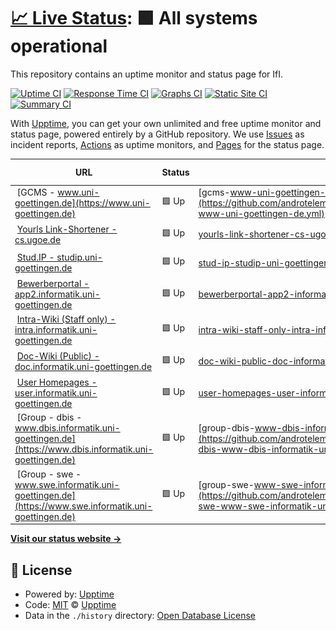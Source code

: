 # [📈 Live Status](https://androtelema.github.io/upptime/): <!--live status--> **🟩 All systems operational**

This repository contains an uptime monitor and status page for IfI.

[![Uptime CI](https://github.com/androtelema/upptime/workflows/Uptime%20CI/badge.svg)](https://github.com/androtelema/upptime/actions?query=workflow%3A%22Uptime+CI%22)
[![Response Time CI](https://github.com/androtelema/upptime/workflows/Response%20Time%20CI/badge.svg)](https://github.com/androtelema/upptime/actions?query=workflow%3A%22Response+Time+CI%22)
[![Graphs CI](https://github.com/androtelema/upptime/workflows/Graphs%20CI/badge.svg)](https://github.com/androtelema/upptime/actions?query=workflow%3A%22Graphs+CI%22)
[![Static Site CI](https://github.com/androtelema/upptime/workflows/Static%20Site%20CI/badge.svg)](https://github.com/androtelema/upptime/actions?query=workflow%3A%22Static+Site+CI%22)
[![Summary CI](https://github.com/androtelema/upptime/workflows/Summary%20CI/badge.svg)](https://github.com/androtelema/upptime/actions?query=workflow%3A%22Summary+CI%22)

With [Upptime](https://upptime.js.org), you can get your own unlimited and free uptime monitor and status page, powered entirely by a GitHub repository. We use [Issues](https://github.com/upptime/upptime/issues) as incident reports, [Actions](https://github.com/androtelema/upptime/actions) as uptime monitors, and [Pages](https://upptime.github.io/upptime) for the status page.

<!--start: status pages-->
<!-- This summary is generated by Upptime (https://github.com/upptime/upptime) -->
<!-- Do not edit this manually, your changes will be overwritten -->
<!-- prettier-ignore -->
| URL | Status | History | Response Time | Uptime |
| --- | ------ | ------- | ------------- | ------ |
| <img alt="" src="https://icons.duckduckgo.com/ip3/www.uni-goettingen.de.ico" height="13"> [GCMS - www.uni-goettingen.de](https://www.uni-goettingen.de) | 🟩 Up | [gcms-www-uni-goettingen-de.yml](https://github.com/androtelema/upptime/commits/HEAD/history/gcms-www-uni-goettingen-de.yml) | <details><summary><img alt="Response time graph" src="./graphs/gcms-www-uni-goettingen-de/response-time-week.png" height="20"> 1315ms</summary><br><a href="https://androtelema.github.io/upptime/history/gcms-www-uni-goettingen-de"><img alt="Response time 1399" src="https://img.shields.io/endpoint?url=https%3A%2F%2Fraw.githubusercontent.com%2Fandrotelema%2Fupptime%2FHEAD%2Fapi%2Fgcms-www-uni-goettingen-de%2Fresponse-time.json"></a><br><a href="https://androtelema.github.io/upptime/history/gcms-www-uni-goettingen-de"><img alt="24-hour response time 1111" src="https://img.shields.io/endpoint?url=https%3A%2F%2Fraw.githubusercontent.com%2Fandrotelema%2Fupptime%2FHEAD%2Fapi%2Fgcms-www-uni-goettingen-de%2Fresponse-time-day.json"></a><br><a href="https://androtelema.github.io/upptime/history/gcms-www-uni-goettingen-de"><img alt="7-day response time 1315" src="https://img.shields.io/endpoint?url=https%3A%2F%2Fraw.githubusercontent.com%2Fandrotelema%2Fupptime%2FHEAD%2Fapi%2Fgcms-www-uni-goettingen-de%2Fresponse-time-week.json"></a><br><a href="https://androtelema.github.io/upptime/history/gcms-www-uni-goettingen-de"><img alt="30-day response time 1979" src="https://img.shields.io/endpoint?url=https%3A%2F%2Fraw.githubusercontent.com%2Fandrotelema%2Fupptime%2FHEAD%2Fapi%2Fgcms-www-uni-goettingen-de%2Fresponse-time-month.json"></a><br><a href="https://androtelema.github.io/upptime/history/gcms-www-uni-goettingen-de"><img alt="1-year response time 1404" src="https://img.shields.io/endpoint?url=https%3A%2F%2Fraw.githubusercontent.com%2Fandrotelema%2Fupptime%2FHEAD%2Fapi%2Fgcms-www-uni-goettingen-de%2Fresponse-time-year.json"></a></details> | <details><summary><a href="https://androtelema.github.io/upptime/history/gcms-www-uni-goettingen-de">100.00%</a></summary><a href="https://androtelema.github.io/upptime/history/gcms-www-uni-goettingen-de"><img alt="All-time uptime 98.77%" src="https://img.shields.io/endpoint?url=https%3A%2F%2Fraw.githubusercontent.com%2Fandrotelema%2Fupptime%2FHEAD%2Fapi%2Fgcms-www-uni-goettingen-de%2Fuptime.json"></a><br><a href="https://androtelema.github.io/upptime/history/gcms-www-uni-goettingen-de"><img alt="24-hour uptime 100.00%" src="https://img.shields.io/endpoint?url=https%3A%2F%2Fraw.githubusercontent.com%2Fandrotelema%2Fupptime%2FHEAD%2Fapi%2Fgcms-www-uni-goettingen-de%2Fuptime-day.json"></a><br><a href="https://androtelema.github.io/upptime/history/gcms-www-uni-goettingen-de"><img alt="7-day uptime 100.00%" src="https://img.shields.io/endpoint?url=https%3A%2F%2Fraw.githubusercontent.com%2Fandrotelema%2Fupptime%2FHEAD%2Fapi%2Fgcms-www-uni-goettingen-de%2Fuptime-week.json"></a><br><a href="https://androtelema.github.io/upptime/history/gcms-www-uni-goettingen-de"><img alt="30-day uptime 100.00%" src="https://img.shields.io/endpoint?url=https%3A%2F%2Fraw.githubusercontent.com%2Fandrotelema%2Fupptime%2FHEAD%2Fapi%2Fgcms-www-uni-goettingen-de%2Fuptime-month.json"></a><br><a href="https://androtelema.github.io/upptime/history/gcms-www-uni-goettingen-de"><img alt="1-year uptime 98.13%" src="https://img.shields.io/endpoint?url=https%3A%2F%2Fraw.githubusercontent.com%2Fandrotelema%2Fupptime%2FHEAD%2Fapi%2Fgcms-www-uni-goettingen-de%2Fuptime-year.json"></a></details>
| <img alt="" src="https://icons.duckduckgo.com/ip3/cs.ugoe.de.ico" height="13"> [Yourls Link-Shortener - cs.ugoe.de](http://cs.ugoe.de) | 🟩 Up | [yourls-link-shortener-cs-ugoe-de.yml](https://github.com/androtelema/upptime/commits/HEAD/history/yourls-link-shortener-cs-ugoe-de.yml) | <details><summary><img alt="Response time graph" src="./graphs/yourls-link-shortener-cs-ugoe-de/response-time-week.png" height="20"> 1032ms</summary><br><a href="https://androtelema.github.io/upptime/history/yourls-link-shortener-cs-ugoe-de"><img alt="Response time 926" src="https://img.shields.io/endpoint?url=https%3A%2F%2Fraw.githubusercontent.com%2Fandrotelema%2Fupptime%2FHEAD%2Fapi%2Fyourls-link-shortener-cs-ugoe-de%2Fresponse-time.json"></a><br><a href="https://androtelema.github.io/upptime/history/yourls-link-shortener-cs-ugoe-de"><img alt="24-hour response time 1379" src="https://img.shields.io/endpoint?url=https%3A%2F%2Fraw.githubusercontent.com%2Fandrotelema%2Fupptime%2FHEAD%2Fapi%2Fyourls-link-shortener-cs-ugoe-de%2Fresponse-time-day.json"></a><br><a href="https://androtelema.github.io/upptime/history/yourls-link-shortener-cs-ugoe-de"><img alt="7-day response time 1032" src="https://img.shields.io/endpoint?url=https%3A%2F%2Fraw.githubusercontent.com%2Fandrotelema%2Fupptime%2FHEAD%2Fapi%2Fyourls-link-shortener-cs-ugoe-de%2Fresponse-time-week.json"></a><br><a href="https://androtelema.github.io/upptime/history/yourls-link-shortener-cs-ugoe-de"><img alt="30-day response time 1039" src="https://img.shields.io/endpoint?url=https%3A%2F%2Fraw.githubusercontent.com%2Fandrotelema%2Fupptime%2FHEAD%2Fapi%2Fyourls-link-shortener-cs-ugoe-de%2Fresponse-time-month.json"></a><br><a href="https://androtelema.github.io/upptime/history/yourls-link-shortener-cs-ugoe-de"><img alt="1-year response time 930" src="https://img.shields.io/endpoint?url=https%3A%2F%2Fraw.githubusercontent.com%2Fandrotelema%2Fupptime%2FHEAD%2Fapi%2Fyourls-link-shortener-cs-ugoe-de%2Fresponse-time-year.json"></a></details> | <details><summary><a href="https://androtelema.github.io/upptime/history/yourls-link-shortener-cs-ugoe-de">100.00%</a></summary><a href="https://androtelema.github.io/upptime/history/yourls-link-shortener-cs-ugoe-de"><img alt="All-time uptime 99.98%" src="https://img.shields.io/endpoint?url=https%3A%2F%2Fraw.githubusercontent.com%2Fandrotelema%2Fupptime%2FHEAD%2Fapi%2Fyourls-link-shortener-cs-ugoe-de%2Fuptime.json"></a><br><a href="https://androtelema.github.io/upptime/history/yourls-link-shortener-cs-ugoe-de"><img alt="24-hour uptime 100.00%" src="https://img.shields.io/endpoint?url=https%3A%2F%2Fraw.githubusercontent.com%2Fandrotelema%2Fupptime%2FHEAD%2Fapi%2Fyourls-link-shortener-cs-ugoe-de%2Fuptime-day.json"></a><br><a href="https://androtelema.github.io/upptime/history/yourls-link-shortener-cs-ugoe-de"><img alt="7-day uptime 100.00%" src="https://img.shields.io/endpoint?url=https%3A%2F%2Fraw.githubusercontent.com%2Fandrotelema%2Fupptime%2FHEAD%2Fapi%2Fyourls-link-shortener-cs-ugoe-de%2Fuptime-week.json"></a><br><a href="https://androtelema.github.io/upptime/history/yourls-link-shortener-cs-ugoe-de"><img alt="30-day uptime 100.00%" src="https://img.shields.io/endpoint?url=https%3A%2F%2Fraw.githubusercontent.com%2Fandrotelema%2Fupptime%2FHEAD%2Fapi%2Fyourls-link-shortener-cs-ugoe-de%2Fuptime-month.json"></a><br><a href="https://androtelema.github.io/upptime/history/yourls-link-shortener-cs-ugoe-de"><img alt="1-year uptime 99.96%" src="https://img.shields.io/endpoint?url=https%3A%2F%2Fraw.githubusercontent.com%2Fandrotelema%2Fupptime%2FHEAD%2Fapi%2Fyourls-link-shortener-cs-ugoe-de%2Fuptime-year.json"></a></details>
| <img alt="" src="https://icons.duckduckgo.com/ip3/studip.uni-goettingen.de.ico" height="13"> [Stud.IP - studip.uni-goettingen.de](https://studip.uni-goettingen.de/) | 🟩 Up | [stud-ip-studip-uni-goettingen-de.yml](https://github.com/androtelema/upptime/commits/HEAD/history/stud-ip-studip-uni-goettingen-de.yml) | <details><summary><img alt="Response time graph" src="./graphs/stud-ip-studip-uni-goettingen-de/response-time-week.png" height="20"> 840ms</summary><br><a href="https://androtelema.github.io/upptime/history/stud-ip-studip-uni-goettingen-de"><img alt="Response time 874" src="https://img.shields.io/endpoint?url=https%3A%2F%2Fraw.githubusercontent.com%2Fandrotelema%2Fupptime%2FHEAD%2Fapi%2Fstud-ip-studip-uni-goettingen-de%2Fresponse-time.json"></a><br><a href="https://androtelema.github.io/upptime/history/stud-ip-studip-uni-goettingen-de"><img alt="24-hour response time 793" src="https://img.shields.io/endpoint?url=https%3A%2F%2Fraw.githubusercontent.com%2Fandrotelema%2Fupptime%2FHEAD%2Fapi%2Fstud-ip-studip-uni-goettingen-de%2Fresponse-time-day.json"></a><br><a href="https://androtelema.github.io/upptime/history/stud-ip-studip-uni-goettingen-de"><img alt="7-day response time 840" src="https://img.shields.io/endpoint?url=https%3A%2F%2Fraw.githubusercontent.com%2Fandrotelema%2Fupptime%2FHEAD%2Fapi%2Fstud-ip-studip-uni-goettingen-de%2Fresponse-time-week.json"></a><br><a href="https://androtelema.github.io/upptime/history/stud-ip-studip-uni-goettingen-de"><img alt="30-day response time 798" src="https://img.shields.io/endpoint?url=https%3A%2F%2Fraw.githubusercontent.com%2Fandrotelema%2Fupptime%2FHEAD%2Fapi%2Fstud-ip-studip-uni-goettingen-de%2Fresponse-time-month.json"></a><br><a href="https://androtelema.github.io/upptime/history/stud-ip-studip-uni-goettingen-de"><img alt="1-year response time 883" src="https://img.shields.io/endpoint?url=https%3A%2F%2Fraw.githubusercontent.com%2Fandrotelema%2Fupptime%2FHEAD%2Fapi%2Fstud-ip-studip-uni-goettingen-de%2Fresponse-time-year.json"></a></details> | <details><summary><a href="https://androtelema.github.io/upptime/history/stud-ip-studip-uni-goettingen-de">100.00%</a></summary><a href="https://androtelema.github.io/upptime/history/stud-ip-studip-uni-goettingen-de"><img alt="All-time uptime 99.92%" src="https://img.shields.io/endpoint?url=https%3A%2F%2Fraw.githubusercontent.com%2Fandrotelema%2Fupptime%2FHEAD%2Fapi%2Fstud-ip-studip-uni-goettingen-de%2Fuptime.json"></a><br><a href="https://androtelema.github.io/upptime/history/stud-ip-studip-uni-goettingen-de"><img alt="24-hour uptime 100.00%" src="https://img.shields.io/endpoint?url=https%3A%2F%2Fraw.githubusercontent.com%2Fandrotelema%2Fupptime%2FHEAD%2Fapi%2Fstud-ip-studip-uni-goettingen-de%2Fuptime-day.json"></a><br><a href="https://androtelema.github.io/upptime/history/stud-ip-studip-uni-goettingen-de"><img alt="7-day uptime 100.00%" src="https://img.shields.io/endpoint?url=https%3A%2F%2Fraw.githubusercontent.com%2Fandrotelema%2Fupptime%2FHEAD%2Fapi%2Fstud-ip-studip-uni-goettingen-de%2Fuptime-week.json"></a><br><a href="https://androtelema.github.io/upptime/history/stud-ip-studip-uni-goettingen-de"><img alt="30-day uptime 99.86%" src="https://img.shields.io/endpoint?url=https%3A%2F%2Fraw.githubusercontent.com%2Fandrotelema%2Fupptime%2FHEAD%2Fapi%2Fstud-ip-studip-uni-goettingen-de%2Fuptime-month.json"></a><br><a href="https://androtelema.github.io/upptime/history/stud-ip-studip-uni-goettingen-de"><img alt="1-year uptime 99.93%" src="https://img.shields.io/endpoint?url=https%3A%2F%2Fraw.githubusercontent.com%2Fandrotelema%2Fupptime%2FHEAD%2Fapi%2Fstud-ip-studip-uni-goettingen-de%2Fuptime-year.json"></a></details>
| <img alt="" src="https://icons.duckduckgo.com/ip3/app2.informatik.uni-goettingen.de.ico" height="13"> [Bewerberportal - app2.informatik.uni-goettingen.de](https://app2.informatik.uni-goettingen.de/) | 🟩 Up | [bewerberportal-app2-informatik-uni-goettingen-de.yml](https://github.com/androtelema/upptime/commits/HEAD/history/bewerberportal-app2-informatik-uni-goettingen-de.yml) | <details><summary><img alt="Response time graph" src="./graphs/bewerberportal-app2-informatik-uni-goettingen-de/response-time-week.png" height="20"> 1054ms</summary><br><a href="https://androtelema.github.io/upptime/history/bewerberportal-app2-informatik-uni-goettingen-de"><img alt="Response time 1032" src="https://img.shields.io/endpoint?url=https%3A%2F%2Fraw.githubusercontent.com%2Fandrotelema%2Fupptime%2FHEAD%2Fapi%2Fbewerberportal-app2-informatik-uni-goettingen-de%2Fresponse-time.json"></a><br><a href="https://androtelema.github.io/upptime/history/bewerberportal-app2-informatik-uni-goettingen-de"><img alt="24-hour response time 990" src="https://img.shields.io/endpoint?url=https%3A%2F%2Fraw.githubusercontent.com%2Fandrotelema%2Fupptime%2FHEAD%2Fapi%2Fbewerberportal-app2-informatik-uni-goettingen-de%2Fresponse-time-day.json"></a><br><a href="https://androtelema.github.io/upptime/history/bewerberportal-app2-informatik-uni-goettingen-de"><img alt="7-day response time 1054" src="https://img.shields.io/endpoint?url=https%3A%2F%2Fraw.githubusercontent.com%2Fandrotelema%2Fupptime%2FHEAD%2Fapi%2Fbewerberportal-app2-informatik-uni-goettingen-de%2Fresponse-time-week.json"></a><br><a href="https://androtelema.github.io/upptime/history/bewerberportal-app2-informatik-uni-goettingen-de"><img alt="30-day response time 1086" src="https://img.shields.io/endpoint?url=https%3A%2F%2Fraw.githubusercontent.com%2Fandrotelema%2Fupptime%2FHEAD%2Fapi%2Fbewerberportal-app2-informatik-uni-goettingen-de%2Fresponse-time-month.json"></a><br><a href="https://androtelema.github.io/upptime/history/bewerberportal-app2-informatik-uni-goettingen-de"><img alt="1-year response time 1039" src="https://img.shields.io/endpoint?url=https%3A%2F%2Fraw.githubusercontent.com%2Fandrotelema%2Fupptime%2FHEAD%2Fapi%2Fbewerberportal-app2-informatik-uni-goettingen-de%2Fresponse-time-year.json"></a></details> | <details><summary><a href="https://androtelema.github.io/upptime/history/bewerberportal-app2-informatik-uni-goettingen-de">100.00%</a></summary><a href="https://androtelema.github.io/upptime/history/bewerberportal-app2-informatik-uni-goettingen-de"><img alt="All-time uptime 99.48%" src="https://img.shields.io/endpoint?url=https%3A%2F%2Fraw.githubusercontent.com%2Fandrotelema%2Fupptime%2FHEAD%2Fapi%2Fbewerberportal-app2-informatik-uni-goettingen-de%2Fuptime.json"></a><br><a href="https://androtelema.github.io/upptime/history/bewerberportal-app2-informatik-uni-goettingen-de"><img alt="24-hour uptime 100.00%" src="https://img.shields.io/endpoint?url=https%3A%2F%2Fraw.githubusercontent.com%2Fandrotelema%2Fupptime%2FHEAD%2Fapi%2Fbewerberportal-app2-informatik-uni-goettingen-de%2Fuptime-day.json"></a><br><a href="https://androtelema.github.io/upptime/history/bewerberportal-app2-informatik-uni-goettingen-de"><img alt="7-day uptime 100.00%" src="https://img.shields.io/endpoint?url=https%3A%2F%2Fraw.githubusercontent.com%2Fandrotelema%2Fupptime%2FHEAD%2Fapi%2Fbewerberportal-app2-informatik-uni-goettingen-de%2Fuptime-week.json"></a><br><a href="https://androtelema.github.io/upptime/history/bewerberportal-app2-informatik-uni-goettingen-de"><img alt="30-day uptime 100.00%" src="https://img.shields.io/endpoint?url=https%3A%2F%2Fraw.githubusercontent.com%2Fandrotelema%2Fupptime%2FHEAD%2Fapi%2Fbewerberportal-app2-informatik-uni-goettingen-de%2Fuptime-month.json"></a><br><a href="https://androtelema.github.io/upptime/history/bewerberportal-app2-informatik-uni-goettingen-de"><img alt="1-year uptime 99.97%" src="https://img.shields.io/endpoint?url=https%3A%2F%2Fraw.githubusercontent.com%2Fandrotelema%2Fupptime%2FHEAD%2Fapi%2Fbewerberportal-app2-informatik-uni-goettingen-de%2Fuptime-year.json"></a></details>
| <img alt="" src="https://icons.duckduckgo.com/ip3/intra.informatik.uni-goettingen.de.ico" height="13"> [Intra-Wiki (Staff only) - intra.informatik.uni-goettingen.de](https://intra.informatik.uni-goettingen.de/wiki/index.php/Main_Page) | 🟩 Up | [intra-wiki-staff-only-intra-informatik-uni-goettingen-de.yml](https://github.com/androtelema/upptime/commits/HEAD/history/intra-wiki-staff-only-intra-informatik-uni-goettingen-de.yml) | <details><summary><img alt="Response time graph" src="./graphs/intra-wiki-staff-only-intra-informatik-uni-goettingen-de/response-time-week.png" height="20"> 2013ms</summary><br><a href="https://androtelema.github.io/upptime/history/intra-wiki-staff-only-intra-informatik-uni-goettingen-de"><img alt="Response time 1946" src="https://img.shields.io/endpoint?url=https%3A%2F%2Fraw.githubusercontent.com%2Fandrotelema%2Fupptime%2FHEAD%2Fapi%2Fintra-wiki-staff-only-intra-informatik-uni-goettingen-de%2Fresponse-time.json"></a><br><a href="https://androtelema.github.io/upptime/history/intra-wiki-staff-only-intra-informatik-uni-goettingen-de"><img alt="24-hour response time 1764" src="https://img.shields.io/endpoint?url=https%3A%2F%2Fraw.githubusercontent.com%2Fandrotelema%2Fupptime%2FHEAD%2Fapi%2Fintra-wiki-staff-only-intra-informatik-uni-goettingen-de%2Fresponse-time-day.json"></a><br><a href="https://androtelema.github.io/upptime/history/intra-wiki-staff-only-intra-informatik-uni-goettingen-de"><img alt="7-day response time 2013" src="https://img.shields.io/endpoint?url=https%3A%2F%2Fraw.githubusercontent.com%2Fandrotelema%2Fupptime%2FHEAD%2Fapi%2Fintra-wiki-staff-only-intra-informatik-uni-goettingen-de%2Fresponse-time-week.json"></a><br><a href="https://androtelema.github.io/upptime/history/intra-wiki-staff-only-intra-informatik-uni-goettingen-de"><img alt="30-day response time 2346" src="https://img.shields.io/endpoint?url=https%3A%2F%2Fraw.githubusercontent.com%2Fandrotelema%2Fupptime%2FHEAD%2Fapi%2Fintra-wiki-staff-only-intra-informatik-uni-goettingen-de%2Fresponse-time-month.json"></a><br><a href="https://androtelema.github.io/upptime/history/intra-wiki-staff-only-intra-informatik-uni-goettingen-de"><img alt="1-year response time 1951" src="https://img.shields.io/endpoint?url=https%3A%2F%2Fraw.githubusercontent.com%2Fandrotelema%2Fupptime%2FHEAD%2Fapi%2Fintra-wiki-staff-only-intra-informatik-uni-goettingen-de%2Fresponse-time-year.json"></a></details> | <details><summary><a href="https://androtelema.github.io/upptime/history/intra-wiki-staff-only-intra-informatik-uni-goettingen-de">100.00%</a></summary><a href="https://androtelema.github.io/upptime/history/intra-wiki-staff-only-intra-informatik-uni-goettingen-de"><img alt="All-time uptime 100.00%" src="https://img.shields.io/endpoint?url=https%3A%2F%2Fraw.githubusercontent.com%2Fandrotelema%2Fupptime%2FHEAD%2Fapi%2Fintra-wiki-staff-only-intra-informatik-uni-goettingen-de%2Fuptime.json"></a><br><a href="https://androtelema.github.io/upptime/history/intra-wiki-staff-only-intra-informatik-uni-goettingen-de"><img alt="24-hour uptime 100.00%" src="https://img.shields.io/endpoint?url=https%3A%2F%2Fraw.githubusercontent.com%2Fandrotelema%2Fupptime%2FHEAD%2Fapi%2Fintra-wiki-staff-only-intra-informatik-uni-goettingen-de%2Fuptime-day.json"></a><br><a href="https://androtelema.github.io/upptime/history/intra-wiki-staff-only-intra-informatik-uni-goettingen-de"><img alt="7-day uptime 100.00%" src="https://img.shields.io/endpoint?url=https%3A%2F%2Fraw.githubusercontent.com%2Fandrotelema%2Fupptime%2FHEAD%2Fapi%2Fintra-wiki-staff-only-intra-informatik-uni-goettingen-de%2Fuptime-week.json"></a><br><a href="https://androtelema.github.io/upptime/history/intra-wiki-staff-only-intra-informatik-uni-goettingen-de"><img alt="30-day uptime 100.00%" src="https://img.shields.io/endpoint?url=https%3A%2F%2Fraw.githubusercontent.com%2Fandrotelema%2Fupptime%2FHEAD%2Fapi%2Fintra-wiki-staff-only-intra-informatik-uni-goettingen-de%2Fuptime-month.json"></a><br><a href="https://androtelema.github.io/upptime/history/intra-wiki-staff-only-intra-informatik-uni-goettingen-de"><img alt="1-year uptime 100.00%" src="https://img.shields.io/endpoint?url=https%3A%2F%2Fraw.githubusercontent.com%2Fandrotelema%2Fupptime%2FHEAD%2Fapi%2Fintra-wiki-staff-only-intra-informatik-uni-goettingen-de%2Fuptime-year.json"></a></details>
| <img alt="" src="https://icons.duckduckgo.com/ip3/doc.informatik.uni-goettingen.de.ico" height="13"> [Doc-Wiki (Public) - doc.informatik.uni-goettingen.de](https://doc.informatik.uni-goettingen.de/wiki/index.php/Hauptseite) | 🟩 Up | [doc-wiki-public-doc-informatik-uni-goettingen-de.yml](https://github.com/androtelema/upptime/commits/HEAD/history/doc-wiki-public-doc-informatik-uni-goettingen-de.yml) | <details><summary><img alt="Response time graph" src="./graphs/doc-wiki-public-doc-informatik-uni-goettingen-de/response-time-week.png" height="20"> 1205ms</summary><br><a href="https://androtelema.github.io/upptime/history/doc-wiki-public-doc-informatik-uni-goettingen-de"><img alt="Response time 1052" src="https://img.shields.io/endpoint?url=https%3A%2F%2Fraw.githubusercontent.com%2Fandrotelema%2Fupptime%2FHEAD%2Fapi%2Fdoc-wiki-public-doc-informatik-uni-goettingen-de%2Fresponse-time.json"></a><br><a href="https://androtelema.github.io/upptime/history/doc-wiki-public-doc-informatik-uni-goettingen-de"><img alt="24-hour response time 1885" src="https://img.shields.io/endpoint?url=https%3A%2F%2Fraw.githubusercontent.com%2Fandrotelema%2Fupptime%2FHEAD%2Fapi%2Fdoc-wiki-public-doc-informatik-uni-goettingen-de%2Fresponse-time-day.json"></a><br><a href="https://androtelema.github.io/upptime/history/doc-wiki-public-doc-informatik-uni-goettingen-de"><img alt="7-day response time 1205" src="https://img.shields.io/endpoint?url=https%3A%2F%2Fraw.githubusercontent.com%2Fandrotelema%2Fupptime%2FHEAD%2Fapi%2Fdoc-wiki-public-doc-informatik-uni-goettingen-de%2Fresponse-time-week.json"></a><br><a href="https://androtelema.github.io/upptime/history/doc-wiki-public-doc-informatik-uni-goettingen-de"><img alt="30-day response time 1181" src="https://img.shields.io/endpoint?url=https%3A%2F%2Fraw.githubusercontent.com%2Fandrotelema%2Fupptime%2FHEAD%2Fapi%2Fdoc-wiki-public-doc-informatik-uni-goettingen-de%2Fresponse-time-month.json"></a><br><a href="https://androtelema.github.io/upptime/history/doc-wiki-public-doc-informatik-uni-goettingen-de"><img alt="1-year response time 1043" src="https://img.shields.io/endpoint?url=https%3A%2F%2Fraw.githubusercontent.com%2Fandrotelema%2Fupptime%2FHEAD%2Fapi%2Fdoc-wiki-public-doc-informatik-uni-goettingen-de%2Fresponse-time-year.json"></a></details> | <details><summary><a href="https://androtelema.github.io/upptime/history/doc-wiki-public-doc-informatik-uni-goettingen-de">100.00%</a></summary><a href="https://androtelema.github.io/upptime/history/doc-wiki-public-doc-informatik-uni-goettingen-de"><img alt="All-time uptime 99.65%" src="https://img.shields.io/endpoint?url=https%3A%2F%2Fraw.githubusercontent.com%2Fandrotelema%2Fupptime%2FHEAD%2Fapi%2Fdoc-wiki-public-doc-informatik-uni-goettingen-de%2Fuptime.json"></a><br><a href="https://androtelema.github.io/upptime/history/doc-wiki-public-doc-informatik-uni-goettingen-de"><img alt="24-hour uptime 100.00%" src="https://img.shields.io/endpoint?url=https%3A%2F%2Fraw.githubusercontent.com%2Fandrotelema%2Fupptime%2FHEAD%2Fapi%2Fdoc-wiki-public-doc-informatik-uni-goettingen-de%2Fuptime-day.json"></a><br><a href="https://androtelema.github.io/upptime/history/doc-wiki-public-doc-informatik-uni-goettingen-de"><img alt="7-day uptime 100.00%" src="https://img.shields.io/endpoint?url=https%3A%2F%2Fraw.githubusercontent.com%2Fandrotelema%2Fupptime%2FHEAD%2Fapi%2Fdoc-wiki-public-doc-informatik-uni-goettingen-de%2Fuptime-week.json"></a><br><a href="https://androtelema.github.io/upptime/history/doc-wiki-public-doc-informatik-uni-goettingen-de"><img alt="30-day uptime 99.96%" src="https://img.shields.io/endpoint?url=https%3A%2F%2Fraw.githubusercontent.com%2Fandrotelema%2Fupptime%2FHEAD%2Fapi%2Fdoc-wiki-public-doc-informatik-uni-goettingen-de%2Fuptime-month.json"></a><br><a href="https://androtelema.github.io/upptime/history/doc-wiki-public-doc-informatik-uni-goettingen-de"><img alt="1-year uptime 99.40%" src="https://img.shields.io/endpoint?url=https%3A%2F%2Fraw.githubusercontent.com%2Fandrotelema%2Fupptime%2FHEAD%2Fapi%2Fdoc-wiki-public-doc-informatik-uni-goettingen-de%2Fuptime-year.json"></a></details>
| <img alt="" src="https://icons.duckduckgo.com/ip3/user.informatik.uni-goettingen.de.ico" height="13"> [User Homepages - user.informatik.uni-goettingen.de](https://user.informatik.uni-goettingen.de/~atmg/) | 🟩 Up | [user-homepages-user-informatik-uni-goettingen-de.yml](https://github.com/androtelema/upptime/commits/HEAD/history/user-homepages-user-informatik-uni-goettingen-de.yml) | <details><summary><img alt="Response time graph" src="./graphs/user-homepages-user-informatik-uni-goettingen-de/response-time-week.png" height="20"> 647ms</summary><br><a href="https://androtelema.github.io/upptime/history/user-homepages-user-informatik-uni-goettingen-de"><img alt="Response time 646" src="https://img.shields.io/endpoint?url=https%3A%2F%2Fraw.githubusercontent.com%2Fandrotelema%2Fupptime%2FHEAD%2Fapi%2Fuser-homepages-user-informatik-uni-goettingen-de%2Fresponse-time.json"></a><br><a href="https://androtelema.github.io/upptime/history/user-homepages-user-informatik-uni-goettingen-de"><img alt="24-hour response time 1001" src="https://img.shields.io/endpoint?url=https%3A%2F%2Fraw.githubusercontent.com%2Fandrotelema%2Fupptime%2FHEAD%2Fapi%2Fuser-homepages-user-informatik-uni-goettingen-de%2Fresponse-time-day.json"></a><br><a href="https://androtelema.github.io/upptime/history/user-homepages-user-informatik-uni-goettingen-de"><img alt="7-day response time 647" src="https://img.shields.io/endpoint?url=https%3A%2F%2Fraw.githubusercontent.com%2Fandrotelema%2Fupptime%2FHEAD%2Fapi%2Fuser-homepages-user-informatik-uni-goettingen-de%2Fresponse-time-week.json"></a><br><a href="https://androtelema.github.io/upptime/history/user-homepages-user-informatik-uni-goettingen-de"><img alt="30-day response time 604" src="https://img.shields.io/endpoint?url=https%3A%2F%2Fraw.githubusercontent.com%2Fandrotelema%2Fupptime%2FHEAD%2Fapi%2Fuser-homepages-user-informatik-uni-goettingen-de%2Fresponse-time-month.json"></a><br><a href="https://androtelema.github.io/upptime/history/user-homepages-user-informatik-uni-goettingen-de"><img alt="1-year response time 663" src="https://img.shields.io/endpoint?url=https%3A%2F%2Fraw.githubusercontent.com%2Fandrotelema%2Fupptime%2FHEAD%2Fapi%2Fuser-homepages-user-informatik-uni-goettingen-de%2Fresponse-time-year.json"></a></details> | <details><summary><a href="https://androtelema.github.io/upptime/history/user-homepages-user-informatik-uni-goettingen-de">100.00%</a></summary><a href="https://androtelema.github.io/upptime/history/user-homepages-user-informatik-uni-goettingen-de"><img alt="All-time uptime 99.91%" src="https://img.shields.io/endpoint?url=https%3A%2F%2Fraw.githubusercontent.com%2Fandrotelema%2Fupptime%2FHEAD%2Fapi%2Fuser-homepages-user-informatik-uni-goettingen-de%2Fuptime.json"></a><br><a href="https://androtelema.github.io/upptime/history/user-homepages-user-informatik-uni-goettingen-de"><img alt="24-hour uptime 100.00%" src="https://img.shields.io/endpoint?url=https%3A%2F%2Fraw.githubusercontent.com%2Fandrotelema%2Fupptime%2FHEAD%2Fapi%2Fuser-homepages-user-informatik-uni-goettingen-de%2Fuptime-day.json"></a><br><a href="https://androtelema.github.io/upptime/history/user-homepages-user-informatik-uni-goettingen-de"><img alt="7-day uptime 100.00%" src="https://img.shields.io/endpoint?url=https%3A%2F%2Fraw.githubusercontent.com%2Fandrotelema%2Fupptime%2FHEAD%2Fapi%2Fuser-homepages-user-informatik-uni-goettingen-de%2Fuptime-week.json"></a><br><a href="https://androtelema.github.io/upptime/history/user-homepages-user-informatik-uni-goettingen-de"><img alt="30-day uptime 99.94%" src="https://img.shields.io/endpoint?url=https%3A%2F%2Fraw.githubusercontent.com%2Fandrotelema%2Fupptime%2FHEAD%2Fapi%2Fuser-homepages-user-informatik-uni-goettingen-de%2Fuptime-month.json"></a><br><a href="https://androtelema.github.io/upptime/history/user-homepages-user-informatik-uni-goettingen-de"><img alt="1-year uptime 99.92%" src="https://img.shields.io/endpoint?url=https%3A%2F%2Fraw.githubusercontent.com%2Fandrotelema%2Fupptime%2FHEAD%2Fapi%2Fuser-homepages-user-informatik-uni-goettingen-de%2Fuptime-year.json"></a></details>
| <img alt="" src="https://icons.duckduckgo.com/ip3/www.dbis.informatik.uni-goettingen.de.ico" height="13"> [Group - dbis - www.dbis.informatik.uni-goettingen.de](https://www.dbis.informatik.uni-goettingen.de) | 🟩 Up | [group-dbis-www-dbis-informatik-uni-goettingen-de.yml](https://github.com/androtelema/upptime/commits/HEAD/history/group-dbis-www-dbis-informatik-uni-goettingen-de.yml) | <details><summary><img alt="Response time graph" src="./graphs/group-dbis-www-dbis-informatik-uni-goettingen-de/response-time-week.png" height="20"> 590ms</summary><br><a href="https://androtelema.github.io/upptime/history/group-dbis-www-dbis-informatik-uni-goettingen-de"><img alt="Response time 572" src="https://img.shields.io/endpoint?url=https%3A%2F%2Fraw.githubusercontent.com%2Fandrotelema%2Fupptime%2FHEAD%2Fapi%2Fgroup-dbis-www-dbis-informatik-uni-goettingen-de%2Fresponse-time.json"></a><br><a href="https://androtelema.github.io/upptime/history/group-dbis-www-dbis-informatik-uni-goettingen-de"><img alt="24-hour response time 507" src="https://img.shields.io/endpoint?url=https%3A%2F%2Fraw.githubusercontent.com%2Fandrotelema%2Fupptime%2FHEAD%2Fapi%2Fgroup-dbis-www-dbis-informatik-uni-goettingen-de%2Fresponse-time-day.json"></a><br><a href="https://androtelema.github.io/upptime/history/group-dbis-www-dbis-informatik-uni-goettingen-de"><img alt="7-day response time 590" src="https://img.shields.io/endpoint?url=https%3A%2F%2Fraw.githubusercontent.com%2Fandrotelema%2Fupptime%2FHEAD%2Fapi%2Fgroup-dbis-www-dbis-informatik-uni-goettingen-de%2Fresponse-time-week.json"></a><br><a href="https://androtelema.github.io/upptime/history/group-dbis-www-dbis-informatik-uni-goettingen-de"><img alt="30-day response time 567" src="https://img.shields.io/endpoint?url=https%3A%2F%2Fraw.githubusercontent.com%2Fandrotelema%2Fupptime%2FHEAD%2Fapi%2Fgroup-dbis-www-dbis-informatik-uni-goettingen-de%2Fresponse-time-month.json"></a><br><a href="https://androtelema.github.io/upptime/history/group-dbis-www-dbis-informatik-uni-goettingen-de"><img alt="1-year response time 559" src="https://img.shields.io/endpoint?url=https%3A%2F%2Fraw.githubusercontent.com%2Fandrotelema%2Fupptime%2FHEAD%2Fapi%2Fgroup-dbis-www-dbis-informatik-uni-goettingen-de%2Fresponse-time-year.json"></a></details> | <details><summary><a href="https://androtelema.github.io/upptime/history/group-dbis-www-dbis-informatik-uni-goettingen-de">100.00%</a></summary><a href="https://androtelema.github.io/upptime/history/group-dbis-www-dbis-informatik-uni-goettingen-de"><img alt="All-time uptime 99.91%" src="https://img.shields.io/endpoint?url=https%3A%2F%2Fraw.githubusercontent.com%2Fandrotelema%2Fupptime%2FHEAD%2Fapi%2Fgroup-dbis-www-dbis-informatik-uni-goettingen-de%2Fuptime.json"></a><br><a href="https://androtelema.github.io/upptime/history/group-dbis-www-dbis-informatik-uni-goettingen-de"><img alt="24-hour uptime 100.00%" src="https://img.shields.io/endpoint?url=https%3A%2F%2Fraw.githubusercontent.com%2Fandrotelema%2Fupptime%2FHEAD%2Fapi%2Fgroup-dbis-www-dbis-informatik-uni-goettingen-de%2Fuptime-day.json"></a><br><a href="https://androtelema.github.io/upptime/history/group-dbis-www-dbis-informatik-uni-goettingen-de"><img alt="7-day uptime 100.00%" src="https://img.shields.io/endpoint?url=https%3A%2F%2Fraw.githubusercontent.com%2Fandrotelema%2Fupptime%2FHEAD%2Fapi%2Fgroup-dbis-www-dbis-informatik-uni-goettingen-de%2Fuptime-week.json"></a><br><a href="https://androtelema.github.io/upptime/history/group-dbis-www-dbis-informatik-uni-goettingen-de"><img alt="30-day uptime 100.00%" src="https://img.shields.io/endpoint?url=https%3A%2F%2Fraw.githubusercontent.com%2Fandrotelema%2Fupptime%2FHEAD%2Fapi%2Fgroup-dbis-www-dbis-informatik-uni-goettingen-de%2Fuptime-month.json"></a><br><a href="https://androtelema.github.io/upptime/history/group-dbis-www-dbis-informatik-uni-goettingen-de"><img alt="1-year uptime 99.90%" src="https://img.shields.io/endpoint?url=https%3A%2F%2Fraw.githubusercontent.com%2Fandrotelema%2Fupptime%2FHEAD%2Fapi%2Fgroup-dbis-www-dbis-informatik-uni-goettingen-de%2Fuptime-year.json"></a></details>
| <img alt="" src="https://icons.duckduckgo.com/ip3/www.swe.informatik.uni-goettingen.de.ico" height="13"> [Group - swe - www.swe.informatik.uni-goettingen.de](https://www.swe.informatik.uni-goettingen.de) | 🟩 Up | [group-swe-www-swe-informatik-uni-goettingen-de.yml](https://github.com/androtelema/upptime/commits/HEAD/history/group-swe-www-swe-informatik-uni-goettingen-de.yml) | <details><summary><img alt="Response time graph" src="./graphs/group-swe-www-swe-informatik-uni-goettingen-de/response-time-week.png" height="20"> 759ms</summary><br><a href="https://androtelema.github.io/upptime/history/group-swe-www-swe-informatik-uni-goettingen-de"><img alt="Response time 816" src="https://img.shields.io/endpoint?url=https%3A%2F%2Fraw.githubusercontent.com%2Fandrotelema%2Fupptime%2FHEAD%2Fapi%2Fgroup-swe-www-swe-informatik-uni-goettingen-de%2Fresponse-time.json"></a><br><a href="https://androtelema.github.io/upptime/history/group-swe-www-swe-informatik-uni-goettingen-de"><img alt="24-hour response time 938" src="https://img.shields.io/endpoint?url=https%3A%2F%2Fraw.githubusercontent.com%2Fandrotelema%2Fupptime%2FHEAD%2Fapi%2Fgroup-swe-www-swe-informatik-uni-goettingen-de%2Fresponse-time-day.json"></a><br><a href="https://androtelema.github.io/upptime/history/group-swe-www-swe-informatik-uni-goettingen-de"><img alt="7-day response time 759" src="https://img.shields.io/endpoint?url=https%3A%2F%2Fraw.githubusercontent.com%2Fandrotelema%2Fupptime%2FHEAD%2Fapi%2Fgroup-swe-www-swe-informatik-uni-goettingen-de%2Fresponse-time-week.json"></a><br><a href="https://androtelema.github.io/upptime/history/group-swe-www-swe-informatik-uni-goettingen-de"><img alt="30-day response time 716" src="https://img.shields.io/endpoint?url=https%3A%2F%2Fraw.githubusercontent.com%2Fandrotelema%2Fupptime%2FHEAD%2Fapi%2Fgroup-swe-www-swe-informatik-uni-goettingen-de%2Fresponse-time-month.json"></a><br><a href="https://androtelema.github.io/upptime/history/group-swe-www-swe-informatik-uni-goettingen-de"><img alt="1-year response time 780" src="https://img.shields.io/endpoint?url=https%3A%2F%2Fraw.githubusercontent.com%2Fandrotelema%2Fupptime%2FHEAD%2Fapi%2Fgroup-swe-www-swe-informatik-uni-goettingen-de%2Fresponse-time-year.json"></a></details> | <details><summary><a href="https://androtelema.github.io/upptime/history/group-swe-www-swe-informatik-uni-goettingen-de">100.00%</a></summary><a href="https://androtelema.github.io/upptime/history/group-swe-www-swe-informatik-uni-goettingen-de"><img alt="All-time uptime 99.91%" src="https://img.shields.io/endpoint?url=https%3A%2F%2Fraw.githubusercontent.com%2Fandrotelema%2Fupptime%2FHEAD%2Fapi%2Fgroup-swe-www-swe-informatik-uni-goettingen-de%2Fuptime.json"></a><br><a href="https://androtelema.github.io/upptime/history/group-swe-www-swe-informatik-uni-goettingen-de"><img alt="24-hour uptime 100.00%" src="https://img.shields.io/endpoint?url=https%3A%2F%2Fraw.githubusercontent.com%2Fandrotelema%2Fupptime%2FHEAD%2Fapi%2Fgroup-swe-www-swe-informatik-uni-goettingen-de%2Fuptime-day.json"></a><br><a href="https://androtelema.github.io/upptime/history/group-swe-www-swe-informatik-uni-goettingen-de"><img alt="7-day uptime 100.00%" src="https://img.shields.io/endpoint?url=https%3A%2F%2Fraw.githubusercontent.com%2Fandrotelema%2Fupptime%2FHEAD%2Fapi%2Fgroup-swe-www-swe-informatik-uni-goettingen-de%2Fuptime-week.json"></a><br><a href="https://androtelema.github.io/upptime/history/group-swe-www-swe-informatik-uni-goettingen-de"><img alt="30-day uptime 100.00%" src="https://img.shields.io/endpoint?url=https%3A%2F%2Fraw.githubusercontent.com%2Fandrotelema%2Fupptime%2FHEAD%2Fapi%2Fgroup-swe-www-swe-informatik-uni-goettingen-de%2Fuptime-month.json"></a><br><a href="https://androtelema.github.io/upptime/history/group-swe-www-swe-informatik-uni-goettingen-de"><img alt="1-year uptime 99.90%" src="https://img.shields.io/endpoint?url=https%3A%2F%2Fraw.githubusercontent.com%2Fandrotelema%2Fupptime%2FHEAD%2Fapi%2Fgroup-swe-www-swe-informatik-uni-goettingen-de%2Fuptime-year.json"></a></details>

<!--end: status pages-->

[**Visit our status website →**](https://androtelema.github.io/upptime)

## 📄 License

- Powered by: [Upptime](https://github.com/upptime/upptime)
- Code: [MIT](./LICENSE) © [Upptime](https://upptime.js.org)
- Data in the `./history` directory: [Open Database License](https://opendatacommons.org/licenses/odbl/1-0/)
